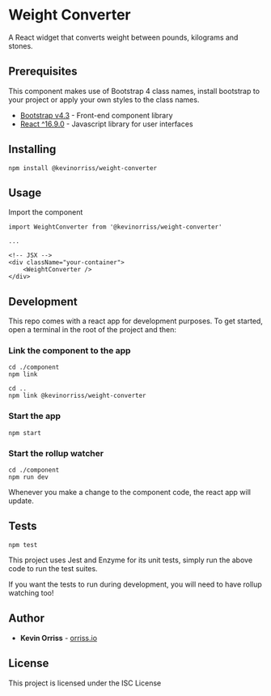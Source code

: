 # Weight Converter

A React widget that converts weight between pounds, kilograms and stones.

## Prerequisites

This component makes use of Bootstrap 4 class names, install bootstrap to your project or apply your own styles to the class names.

* [Bootstrap v4.3](http://www.dropwizard.io/1.0.2/docs/) - Front-end component library
* [React ^16.9.0](https://reactjs.org/) - Javascript library for user interfaces

## Installing

```
npm install @kevinorriss/weight-converter
```

## Usage

Import the component

```
import WeightConverter from '@kevinorriss/weight-converter'

...

<!-- JSX -->
<div className="your-container">
    <WeightConverter />
</div>
```

## Development

This repo comes with a react app for development purposes. To get started, open a terminal in the root of the project and then:

### Link the component to the app
```
cd ./component
npm link

cd ..
npm link @kevinorriss/weight-converter
```

### Start the app
```
npm start
```

### Start the rollup watcher
```
cd ./component
npm run dev
```

Whenever you make a change to the component code, the react app will update.

## Tests
```
npm test
```

This project uses Jest and Enzyme for its unit tests, simply run the above code to run the test suites.

If you want the tests to run during development, you will need to have rollup watching too!

## Author

* **Kevin Orriss** - [orriss.io](http://orriss.io)

## License

This project is licensed under the ISC License
